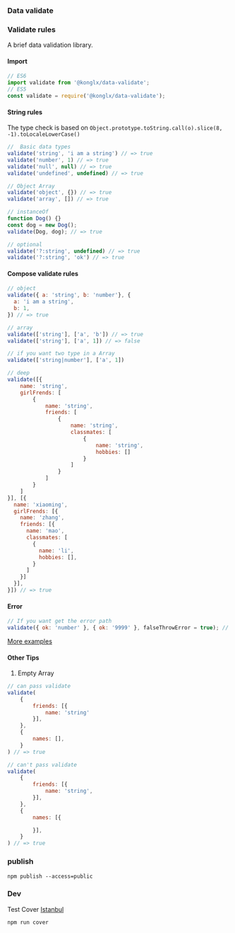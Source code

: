 ### Data validate

### Validate rules

A brief data validation library.

#### Import

```js
// ES6
import validate from '@konglx/data-validate';
// ES5
const validate = require('@konglx/data-validate');
```

#### String rules

The type check is based on `Object.prototype.toString.call(o).slice(8, -1).toLocaleLowerCase()`

```js
//  Basic data types
validate('string', 'i am a string') // => true
validate('number', 1) // => true
validate('null', null) // => true
validate('undefined', undefined) // => true

// Object Array
validate('object', {}) // => true
validate('array', []) // => true

// instanceOf
function Dog() {}
const dog = new Dog();
validate(Dog, dog); // => true

// optional
validate('?:string', undefined) // => true
validate('?:string', 'ok') // => true

```

#### Compose validate rules

```js
// object
validate({ a: 'string', b: 'number'}, {
  a: 'i am a string',
  b: 1,
}) // => true

// array
validate(['string'], ['a', 'b']) // => true
validate(['string'], ['a', 1]) // => false

// if you want two type in a Array
validate(['string|number'], ['a', 1])

// deep
validate([{
    name: 'string',
    girlFrends: [
        {
            name: 'string',
            friends: [
                {
                    name: 'string',
                    classmates: [
                        {
                            name: 'string',
                            hobbies: []
                        }
                    ]
                }
            ]
        }
    ]
}], [{
  name: 'xiaoming',
  girlFrends: [{
    name: 'zhang',
    friends: [{
      name: 'mao',
      classmates: [
        {
          name: 'li',
          hobbies: [],
        }
      ]
    }]
  }],
}]) // => true

```

#### Error

```js
// If you want get the error path
validate({ ok: 'number' }, { ok: '9999' }, falseThrowError = true); // This will throw a Error with error path
```

[More examples](./test/base.test.js)

#### Other Tips

1. Empty Array

```js
// can pass validate
validate(
    {
        friends: [{
            name: 'string'
        }],
    },
    {
        names: [],
    }
) // => true

// can't pass validate
validate(
    {
        friends: [{
            name: 'string',
        }],
    },
    {
        names: [{

        }],
    }
) // => true
```

### publish

`npm publish --access=public`

### Dev

Test Cover [Istanbul](https://github.com/gotwarlost/istanbul#features)
```sh
npm run cover
```
